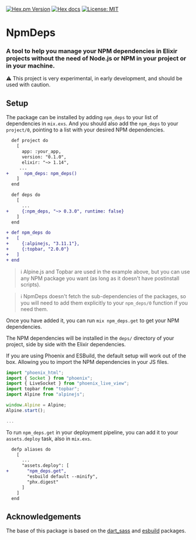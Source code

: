 [![Hex.pm Version](https://img.shields.io/hexpm/v/npm_deps.svg?color=blueviolet)](https://hex.pm/packages/npm_deps)
[![Hex docs](https://img.shields.io/badge/hex.pm-docs-blue.svg?style=flat)](https://hexdocs.pm/npm_deps)
[![License: MIT](https://img.shields.io/badge/License-MIT-green.svg)](./LICENSE)


# NpmDeps

<!-- MDOC !-->

### A tool to help you manage your NPM dependencies in Elixir projects without the need of Node.js or NPM in your project or in your machine.

⚠️ This project is very experimental, in early development, and should be used with caution.


## Setup

The package can be installed by adding `npm_deps` to your list of dependencies in `mix.exs`. And you should also add the `npm_deps` to your `project/0`, pointing to a list with your desired NPM dependencies.

```diff
  def project do
    [
      app: :your_app,
      version: "0.1.0",
      elixir: "~> 1.14",
     ...
+      npm_deps: npm_deps()
    ]
  end

  def deps do
    [
      ...
+     {:npm_deps, "~> 0.3.0", runtime: false}
    ]
  end

+ def npm_deps do
+   [
+     {:alpinejs, "3.11.1"},
+     {:topbar, "2.0.0"}
+   ]
+ end
```

> ℹ️ Alpine.js and Topbar are used in the example above, but you can use any NPM package you want (as long as it doesn't have postinstall scripts).

> ℹ️ NpmDeps doesn't fetch the sub-dependencies of the packages, so you will need to add them explicitly to your `npm_deps/0` function if you need them.

Once you have added it, you can run `mix npm_deps.get` to get your NPM dependencies.  

The NPM dependencies will be installed in the `deps/` directory of your project, side by side with the Elixir dependencies.  

If you are using Phoenix and ESBuild, the default setup will work out of the box. Allowing you to import the NPM dependencies in your JS files.

```javascript
import "phoenix_html";
import { Socket } from "phoenix";
import { LiveSocket } from "phoenix_live_view";
import topbar from "topbar";
import Alpine from "alpinejs";

window.Alpine = Alpine;
Alpine.start();

...
```

To run `npm_deps.get` in your deployment pipeline, you can add it to your `assets.deploy` task, also in `mix.exs`.

```diff
  defp aliases do
    [
      ...
      "assets.deploy": [
+       "npm_deps.get",
        "esbuild default --minify",
        "phx.digest"
      ]
    ]
  end
```

<!-- MDOC !-->

## Acknowledgements
The base of this package is based on the [dart_sass](https://github.com/CargoSense/dart_sass) and [esbuild](https://github.com/phoenixframework/esbuild) packages.
